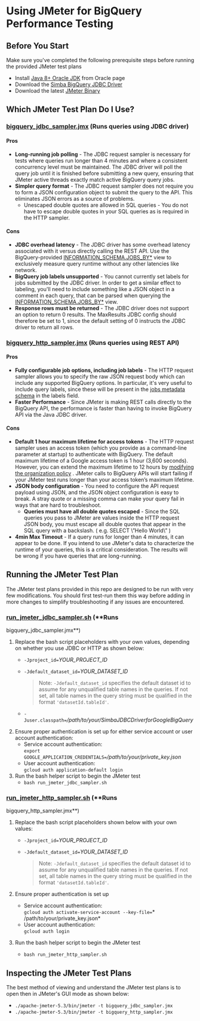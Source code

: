 # Using JMeter for BigQuery Performance Testing

## Before You Start

Make sure you've completed the following prerequisite steps before running the
provided JMeter test plans

* Install
  [Java 8+ Oracle JDK](https://www.oracle.com/java/technologies/javase/javase-jdk8-downloads.html)
  from Oracle page
* Download the
  [Simba BigQuery JDBC Driver](https://cloud.google.com/bigquery/providers/simba-drivers)
* Download the latest
  [JMeter Binary](https://jmeter.apache.org/download_jmeter.cgi)

## Which JMeter Test Plan Do I Use?

### [bigquery_jdbc_sampler.jmx](bigquery_jdbc_sampler.jmx) (Runs queries using JDBC driver)

#### Pros

* **Long-running job polling** - The JDBC request sampler is necessary for tests
  where queries run longer than 4 minutes and where a consistent concurrency
  level must be maintained. The JDBC driver will poll the query job until it is
  finished before submitting a new query, ensuring that JMeter active threads
  exactly match active BigQuery query jobs.
* **Simpler query format** - The JDBC request sampler does not require you to
  form a JSON configuration object to submit the query to the API. This
  eliminates JSON errors as a source of problems.
    * Unescaped double quotes are allowed in SQL queries - You do not have to
      escape double quotes in your SQL queries as is required in the HTTP
      sampler.

#### Cons

* **JDBC overhead latency** - The JDBC driver has some overhead latency
  associated with it versus directly calling the REST API. Use the
  BigQuery-provided
  [INFORMATION_SCHEMA.JOBS_BY*](https://cloud.google.com/bigquery/docs/information-schema-jobs)
  view to exclusively measure query runtime without any other latencies like
  network.
* **BigQuery job labels unsupported** - You cannot currently set labels for jobs
  submitted by the JDBC driver. In order to get a similar effect to labeling,
  you'll need to include something like a JSON object in a comment in each
  query, that can be parsed when querying the
  [INFORMATION_SCHEMA.JOBS_BY*](https://cloud.google.com/bigquery/docs/information-schema-jobs)
  view.
* **Response rows must be returned** - The JDBC driver does not support an
  option to return 0 results. The MaxResults JDBC config should therefore be set
  to 1, since the default setting of 0 instructs the JDBC driver to return all
  rows.

### [bigquery_http_sampler.jmx](bigquery_http_sampler.jmx) (Runs queries using REST API)

#### Pros

* **Fully configurable job options, including job labels** - The HTTP request
  sampler allows you to specify the raw JSON request body which can include any
  supported BigQuery options. In particular, it's very useful to include query
  labels, since these will be present in the
  [jobs metadata schema](https://cloud.google.com/bigquery/docs/information-schema-jobs#schema)
  in the labels field.
* **Faster Performance** - Since JMeter is making REST calls directly to the
  BigQuery API, the performance is faster than having to invoke BigQuery API via
  the Java JDBC driver.

#### Cons

* **Default 1 hour maximum lifetime for access tokens** - The HTTP request
  sampler uses an access token (which you provide as a command-line parameter at
  startup) to authenticate with BigQuery. The default maximum lifetime of a
  Google access token is 1 hour (3,600 seconds). However, you can extend the
  maximum lifetime to 12 hours by
  [modifying the organization policy](https://cloud.google.com/resource-manager/docs/organization-policy/restricting-service-accounts#extend_oauth_ttl)
  . JMeter calls to BigQuery APIs will start failing if your JMeter test runs
  longer than your access token’s maximum lifetime.
* **JSON body configuration** - You need to configure the API request payload
  using JSON, and the JSON object configuration is easy to break. A stray quote
  or a missing comma can make your query fail in ways that are hard to
  troubleshoot.
    * **Queries must have all double quotes escaped** - Since the SQL queries
      you pass to JMeter are values inside the HTTP request JSON body, you must
      escape all double quotes that appear in the SQL query with a backslash. (
      e.g. SELECT \”Hello World\” )
* **4min Max Timeout** - If a query runs for longer than 4 minutes, it can
  appear to be done. If you intend to use JMeter's data to characterize the
  runtime of your queries, this is a critical consideration. The results will be
  wrong if you have queries that are long-running.

## Running the JMeter Test Plan

The JMeter test plans provided in this repo are designed to be run with very few
modifications. You should first test-run them this way before adding in more
changes to simplify troubleshooting if any issues are encountered.

### [run_jmeter_jdbc_sampler.sh](run_jmeter_jdbc_sampler.sh) (**Runs

bigquery_jdbc_sampler.jmx**)

1. Replace the bash script placeholders with your own values, depending on
   whether you use JDBC or HTTP as shown below:
    * `-Jproject_id=`*YOUR_PROJECT_ID*
    * `-Jdefault_dataset_id=`*YOUR_DATASET_ID*
      
      > Note: `-Jdefault_dataset_id` specifies the default dataset id to assume
      > for any unqualified table names in the queries. If not set, all table
      > names in the query string must be qualified in the format
      > `'datasetId.tableId'`.

    * `-Juser.classpath=`*/path/to/your/SimbaJDBCDriverforGoogleBigQuery*
1. Ensure proper authentication is set up for either service account or user
   account authentication:
    * Service account authentication: \
      `export GOOGLE_APPLICATION_CREDENTIALS=`*/path/to/your/private_key.json*
    * User account authentication: \
      `gcloud auth application-default login`
1. Run the bash helper script to begin the JMeter test
    * `bash run_jmeter_jdbc_sampler.sh`

### [run_jmeter_http_sampler.sh](run_jmeter_http_sampler.sh) (**Runs

bigquery_http_sampler.jmx**)

1. Replace the bash script placeholders shown below with your own values:
    * `-Jproject_id=`*YOUR_PROJECT_ID*
    * `-Jdefault_dataset_id=`*YOUR_DATASET_ID*

      > Note: `-Jdefault_dataset_id` specifies the default dataset id to assume 
      > for any unqualified table names in the queries. If not set, all table
      > names in the query string must be qualified in the format
      > `'datasetId.tableId'`.

1. Ensure proper authentication is set up
    * Service account authentication: \
      `gcloud auth activate-service-account --key-file=`*
      /path/to/your/private_key.json*
    * User account authentication: \
      `gcloud auth login`
1. Run the bash helper script to begin the JMeter test
    * `bash run_jmeter_http_sampler.sh`

## Inspecting the JMeter Test Plans

The best method of viewing and understand the JMeter test plans is to open then
in JMeter's GUI mode as shown below:

* `./apache-jmeter-5.3/bin/jmeter -t bigquery_jdbc_sampler.jmx`
* `./apache-jmeter-5.3/bin/jmeter -t bigquery_http_sampler.jmx`
